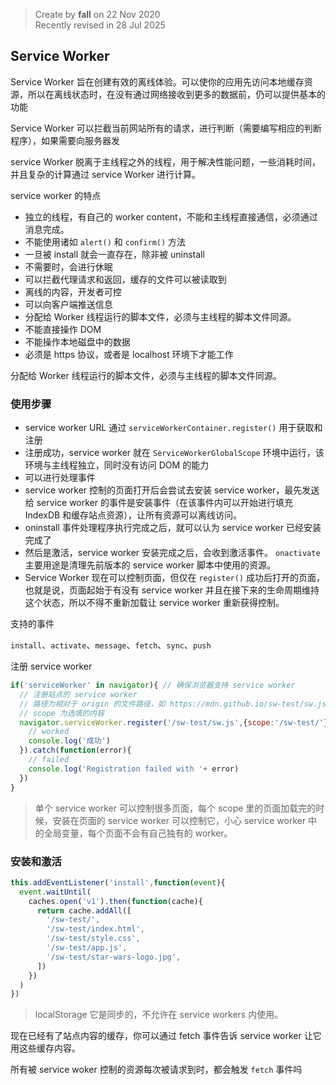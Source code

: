 > Create by **fall** on 22 Nov 2020<br/>
> Recently revised in 28 Jul 2025

## Service Worker

Service Worker 旨在创建有效的离线体验。可以使你的应用先访问本地缓存资源，所以在离线状态时，在没有通过网络接收到更多的数据前，仍可以提供基本的功能

Service Worker 可以拦截当前网站所有的请求，进行判断（需要编写相应的判断程序），如果需要向服务器发

service Worker 脱离于主线程之外的线程，用于解决性能问题，一些消耗时间，并且复杂的计算通过 service Worker 进行计算。

service worker 的特点

- 独立的线程，有自己的 worker content，不能和主线程直接通信，必须通过消息完成。
- 不能使用诸如 `alert()` 和 `confirm()` 方法
- 一旦被 install 就会一直存在，除非被 uninstall
- 不需要时，会进行休眠
- 可以拦截代理请求和返回，缓存的文件可以被读取到
- 离线的内容，开发者可控
- 可以向客户端推送信息
- 分配给 Worker 线程运行的脚本文件，必须与主线程的脚本文件同源。
- 不能直接操作 DOM
- 不能操作本地磁盘中的数据
- 必须是 https 协议，或者是 localhost 环境下才能工作

分配给 Worker 线程运行的脚本文件，必须与主线程的脚本文件同源。

### 使用步骤

- service worker URL 通过 `serviceWorkerContainer.register()` 用于获取和注册
- 注册成功，service worker 就在 `ServiceWorkerGlobalScope` 环境中运行，该环境与主线程独立，同时没有访问 DOM 的能力
- 可以进行处理事件
- service worker 控制的页面打开后会尝试去安装 service worker，最先发送给 service worker 的事件是安装事件（在该事件内可以开始进行填充 IndexDB 和缓存站点资源），让所有资源可以离线访问。
- oninstall 事件处理程序执行完成之后，就可以认为 service worker 已经安装完成了
- 然后是激活，service worker 安装完成之后，会收到激活事件。 `onactivate` 主要用途是清理先前版本的 service worker 脚本中使用的资源。
- Service Worker 现在可以控制页面，但仅在 `register()` 成功后打开的页面，也就是说，页面起始于有没有 service worker 并且在接下来的生命周期维持这个状态，所以不得不重新加载让 service worker 重新获得控制。

支持的事件

`install`、`activate`、`message`、`fetch`、`sync`、`push`

注册 service worker

```js
if('serviceWorker' in navigator){ // 确保浏览器支持 service worker
  // 注册站点的 service worker 
  // 路径为相对于 origin 的文件路径，如 https://mdn.github.io/sw-test/sw.js 引入应该为 /sw-test/sw.js
  // scope 为选填的内容
  navigator.serviceWorker.register('/sw-test/sw.js',{scope:'/sw-test/'}).then(function(reg){
    // worked
    console.log('成功')
  }).catch(function(error){
    // failed
    console.log('Registration failed with '+ error)
  })
}
```

> 单个 service worker 可以控制很多页面，每个 scope 里的页面加载完的时候，安装在页面的 service worker 可以控制它，小心 service worker 中的全局变量，每个页面不会有自己独有的 worker。

### 安装和激活

```js
this.addEventListener('install',function(event){
  event.waitUntil(
  	caches.open('v1').then(function(cache){
      return cache.addAll([
        '/sw-test/',
        '/sw-test/index.html',
        '/sw-test/style.css',
        '/sw-test/app.js',
        '/sw-test/star-wars-logo.jpg',
      ])
    })
  )
})
```

> localStorage 它是同步的，不允许在 service workers 内使用。

现在已经有了站点内容的缓存，你可以通过 fetch 事件告诉 service worker 让它用这些缓存内容。

所有被 service woker 控制的资源每次被请求到时，都会触发 `fetch` 事件吗
